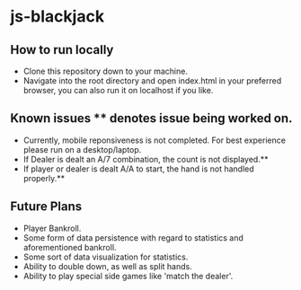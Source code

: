 # js-blackjack

## How to run locally

- Clone this repository down to your machine.
- Navigate into the root directory and open index.html in your preferred browser, you can also run it on localhost if you like.

## Known issues \*\* denotes issue being worked on.

- Currently, mobile reponsiveness is not completed. For best experience please run on a desktop/laptop.
- If Dealer is dealt an A/7 combination, the count is not displayed.\*\*
- If player or dealer is dealt A/A to start, the hand is not handled properly.\*\*

## Future Plans

- Player Bankroll.
- Some form of data persistence with regard to statistics and aforementioned bankroll.
- Some sort of data visualization for statistics.
- Ability to double down, as well as split hands.
- Ability to play special side games like 'match the dealer'.
